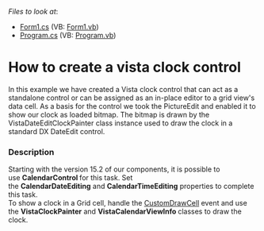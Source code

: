 <!-- default file list -->
*Files to look at*:

* [Form1.cs](./CS/ClockTimeEditControl/Form1.cs) (VB: [Form1.vb](./VB/ClockTimeEditControl/Form1.vb))
* [Program.cs](./CS/ClockTimeEditControl/Program.cs) (VB: [Program.vb](./VB/ClockTimeEditControl/Program.vb))
<!-- default file list end -->
# How to create a vista clock control


<p>In this example we have created a Vista clock control that can act as a standalone control or can be assigned as an in-place editor to a grid view's data cell. As a basis for the control we took the PictureEdit and enabled it to show our clock as loaded bitmap. The bitmap is drawn by the VistaDateEditClockPainter class instance used to draw the clock in a standard DX DateEdit control.</p>


<h3>Description</h3>

<p>Starting with the version 15.2 of our components, it is possible to use&nbsp;<strong>CalendarControl&nbsp;</strong>for this task. Set the&nbsp;<strong>CalendarDateEditing</strong>&nbsp;and&nbsp;<strong>CalendarTimeEditing</strong>&nbsp;properties to complete this task.<br>To show a clock in a Grid cell, handle the&nbsp;<a href="https://documentation.devexpress.com/#WindowsForms/DevExpressXtraGridViewsGridGridView_CustomDrawCelltopic">CustomDrawCell</a>&nbsp;event and use the&nbsp;<strong>VistaClockPainter</strong>&nbsp;and&nbsp;<strong>VistaCalendarViewInfo&nbsp;</strong>classes to draw the clock.</p>

<br/>


